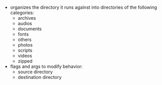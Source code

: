 - organizes the directory it runs against into directories of the following categories:
    - archives
    - audios
    - documents
    - fonts
    - others
    - photos
    - scripts
    - videos
    - zipped
- flags and args to modify behavior: 
    - source directory
    - destination directory
